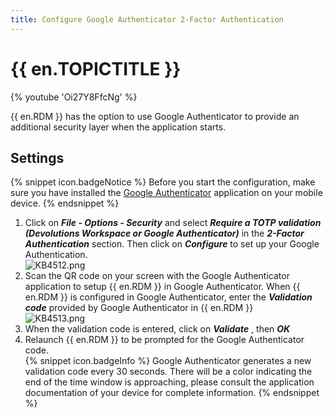```yaml
---
title: Configure Google Authenticator 2-Factor Authentication
---
```

# {{ en.TOPICTITLE }}
{% youtube 'Oi27Y8FfcNg' %}  

{{ en.RDM }} has the option to use Google Authenticator to provide an additional security layer when the application starts.
## Settings  
{% snippet icon.badgeNotice %}
Before you start the configuration, make sure you have installed the [Google Authenticator](https://support.google.com/accounts/answer/1066447?hl=en) application on your mobile device.
{% endsnippet %}  

1. Click on ***File - Options - Security*** and select ***Require a TOTP validation (Devolutions Workspace or Google Authenticator)*** in the ***2-Factor Authentication*** section. Then click on ***Configure*** to set up your Google Authentication.  
![KB4512.png](/img/en/kb/KB4512.png)
1. Scan the QR code on your screen with the Google Authenticator application to setup {{ en.RDM }} in Google Authenticator. When {{ en.RDM }} is configured in Google Authenticator, enter the ***Validation code*** provided by Google Authenticator in {{ en.RDM }}  
![KB4513.png](/img/en/kb/KB4513.png)
1. When the validation code is entered, click on ***Validate*** , then ***OK***
1. Relaunch {{ en.RDM }} to be prompted for the Google Authenticator code.  
{% snippet icon.badgeInfo %}
Google Authenticator generates a new validation code every 30 seconds. There will be a color indicating the end of the time window is approaching, please consult the application documentation of your device for complete information.
{% endsnippet %}
